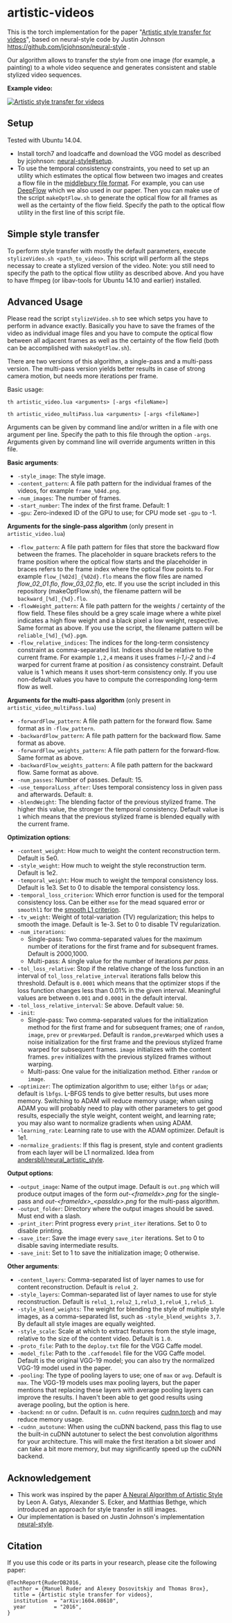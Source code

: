 # artistic-videos

This is the torch implementation for the paper "[Artistic style transfer for videos](http://arxiv.org/abs/1604.08610)", based on neural-style code by Justin Johnson https://github.com/jcjohnson/neural-style .

Our algorithm allows to transfer the style from one image (for example, a painting) to a whole video sequence and generates consistent and stable stylized video sequences.

**Example video:**

[![Artistic style transfer for videos](http://img.youtube.com/vi/Khuj4ASldmU/0.jpg)](https://www.youtube.com/watch?v=Khuj4ASldmU "Artistic style transfer for videos")

## Setup

Tested with Ubuntu 14.04.

* Install torch7 and loadcaffe and download the VGG model as described by jcjohnson: [neural-style#setup](https://github.com/jcjohnson/neural-style#setup).
* To use the temporal consistency constraints, you need to set up an utility which estimates the optical flow between two images and creates a flow file in the [middlebury file format](http://vision.middlebury.edu/flow/code/flow-code/README.txt). For example, you can use [DeepFlow](http://lear.inrialpes.fr/src/deepflow/) which we also used in our paper. Then you can make use of the script `makeOptFlow.sh` to generate the optical flow for all frames as well as the certainty of the flow field. Specify the path to the optical flow utility in the first line of this script file.

## Simple style transfer

To perform style transfer with mostly the default parameters, execute `stylizeVideo.sh <path_to_video>`. This script will perform all the steps necessay to create a stylized version of the video. Note: you still need to specify the path to the optical flow utility as described above. And you have to have ffmpeg (or libav-tools for Ubuntu 14.10 and earlier) installed.

## Advanced Usage

Please read the script `stylizeVideo.sh` to see which setps you have to perform in advance exactly. Basically you have to save the frames of the video as individual image files and you have to compute the optical flow between all adjacent frames as well as the certainty of the flow field (both can be accomplished with `makeOptFlow.sh`).

There are two versions of this algorithm, a single-pass and a multi-pass version. The multi-pass version yields better results in case of strong camera motion, but needs more iterations per frame.

Basic usage:

```
th artistic_video.lua <arguments> [-args <fileName>]
```

```
th artistic_video_multiPass.lua <arguments> [-args <fileName>]
```

Arguments can be given by command line and/or written in a file with one argument per line. Specify the path to this file through the option `-args`. Arguments given by command line will override arguments written in this file.

**Basic arguments**:
* `-style_image`: The style image.
* `-content_pattern`: A file path pattern for the individual frames of the videos, for example `frame_%04d.png`.
* `-num_images`: The number of frames.
* `-start_number`: The index of the first frame. Default: 1
* `-gpu`: Zero-indexed ID of the GPU to use; for CPU mode set `-gpu` to -1.

**Arguments for the single-pass algorithm** (only present in `artistic_video.lua`)
* `-flow_pattern`: A file path pattern for files that store the backward flow between the frames. The placeholder in square brackets refers to the frame position where the optical flow starts and the placeholder in braces refers to the frame index where the optical flow points to. For example `flow_[%02d]_{%02d}.flo` means the flow files are named *flow_02_01.flo*, *flow_03_02.flo*, etc. If you use the script included in this repository (makeOptFlow.sh), the filename pattern will be `backward_[%d]_{%d}.flo`.
* `-flowWeight_pattern`: A file path pattern for the weights / certainty of the flow field. These files should be a grey scale image where a white pixel indicates a high flow weight and a black pixel a low weight, respective. Same format as above. If you use the script, the filename pattern will be `reliable_[%d]_{%d}.pgm`.
* `-flow_relative_indices`: The indices for the long-term consistency constraint as comma-separated list. Indices should be relative to the current frame. For example `1,2,4` means it uses frames *i-1*,*i-2* and *i-4* warped for current frame at position *i* as consistency constraint. Default value is 1 which means it uses short-term consistency only. If you use non-default values you have to compute the corresponding long-term flow as well.

**Arguments for the multi-pass algorithm** (only present in `artistic_video_multiPass.lua`)
* `-forwardFlow_pattern`: A file path pattern for the forward flow. Same format as in `-flow_pattern`.
* `-backwardFlow_pattern`: A file path pattern for the backward flow. Same format as above.
* `-forwardFlow_weights_pattern`: A file path pattern for the forward-flow. Same format as above.
* `-backwardFlow_weights_pattern`: A file path pattern for the backward flow. Same format as above.
* `-num_passes`: Number of passes. Default: 15.
* `-use_temporalLoss_after`: Uses temporal consistency loss in given pass and afterwards. Default: `8`.
* `-blendWeight`: The blending factor of the previous stylized frame. The higher this value, the stronger the temporal consistency. Default value is `1` which means that the previous stylized frame is blended equally with the current frame.

**Optimization options**:
* `-content_weight`: How much to weight the content reconstruction term. Default is 5e0.
* `-style_weight`: How much to weight the style reconstruction term. Default is 1e2.
* `-temporal_weight`: How much to weight the temporal consistency loss. Default is 1e3. Set to 0 to disable the temporal consistency loss.
* `-temporal_loss_criterion`: Which error function is used for the temporal consistency loss. Can be either `mse` for the mead squared error or `smoothl1` for the [smooth L1 criterion](https://github.com/torch/nn/blob/master/doc/criterion.md#nn.SmoothL1Criterion).
* `-tv_weight`: Weight of total-variation (TV) regularization; this helps to smooth the image.
  Default is 1e-3. Set to 0 to disable TV regularization.
* `-num_iterations`:
  * Single-pass: Two comma-separated values for the maximum number of iterations for the first frame and for subsequent frames. Default is 2000,1000.
  * Multi-pass: A single value for the number of iterations *per pass*.
* `-tol_loss_relative`: Stop if the relative change of the loss function in an interval of `tol_loss_relative_interval` iterations falls below this threshold. Default is `0.0001` which means that the optimizer stops if the loss function changes less than 0.01% in the given interval. Meaningful values are between `0.001` and `0.0001` in the default interval.
* `-tol_loss_relative_interval`: Se above. Default value: `50`.
* `-init`:
  * Single-pass: Two comma-separated values for the initialization method for the first frame and for subsequent frames; one of `random`, `image`, `prev` or `prevWarped`.
  Default is `random,prevWarped` which uses a noise initialization for the first frame and the previous stylized frame warped for subsequent frames. `image` initializes with the content frames. `prev` initializes with the previous stylized frames without warping.
  * Multi-pass: One value for the initialization method. Either `random` or `image`.
* `-optimizer`: The optimization algorithm to use; either `lbfgs` or `adam`; default is `lbfgs`.
  L-BFGS tends to give better results, but uses more memory. Switching to ADAM will reduce memory usage;
  when using ADAM you will probably need to play with other parameters to get good results, especially
  the style weight, content weight, and learning rate; you may also want to normalize gradients when
  using ADAM.
* `-learning_rate`: Learning rate to use with the ADAM optimizer. Default is 1e1.
* `-normalize_gradients`: If this flag is present, style and content gradients from each layer will be
  L1 normalized. Idea from [andersbll/neural_artistic_style](https://github.com/andersbll/neural_artistic_style).

**Output options**:
* `-output_image`: Name of the output image. Default is `out.png` which will produce output images of the form *out-\<frameIdx\>.png* for the single-pass and *out-\<frameIdx\>_\<passIdx\>.png* for the multi-pass algorithm.
* `-output_folder`: Directory where the output images should be saved. Must end with a slash.
* `-print_iter`: Print progress every `print_iter` iterations. Set to 0 to disable printing.
* `-save_iter`: Save the image every `save_iter` iterations. Set to 0 to disable saving intermediate results.
* `-save_init`: Set to 1 to save the initialization image; 0 otherwise.

**Other arguments**:
* `-content_layers`: Comma-separated list of layer names to use for content reconstruction.
  Default is `relu4_2`.
* `-style_layers`: Comman-separated list of layer names to use for style reconstruction.
  Default is `relu1_1,relu2_1,relu3_1,relu4_1,relu5_1`.
* `-style_blend_weights`: The weight for blending the style of multiple style images, as a
  comma-separated list, such as `-style_blend_weights 3,7`. By default all style images
  are equally weighted.
* `-style_scale`: Scale at which to extract features from the style image, relative to the size of the content video. Default is `1.0`.
* `-proto_file`: Path to the `deploy.txt` file for the VGG Caffe model.
* `-model_file`: Path to the `.caffemodel` file for the VGG Caffe model.
  Default is the original VGG-19 model; you can also try the normalized VGG-19 model used in the paper.
* `-pooling`: The type of pooling layers to use; one of `max` or `avg`. Default is `max`.
  The VGG-19 models uses max pooling layers, but the paper mentions that replacing these layers with average
  pooling layers can improve the results. I haven't been able to get good results using average pooling, but
  the option is here.
* `-backend`: `nn` or `cudnn`. Default is `nn`. `cudnn` requires
  [cudnn.torch](https://github.com/soumith/cudnn.torch) and may reduce memory usage.
* `-cudnn_autotune`: When using the cuDNN backend, pass this flag to use the built-in cuDNN autotuner to select
  the best convolution algorithms for your architecture. This will make the first iteration a bit slower and can
  take a bit more memory, but may significantly speed up the cuDNN backend.

## Acknowledgement
* This work was inspired by the paper [A Neural Algorithm of Artistic Style](http://arxiv.org/abs/1508.06576) by Leon A. Gatys, Alexander S. Ecker, and Matthias Bethge, which introduced an approach for style transfer in still images.
* Our implementation is based on Justin Johnson's implementation [neural-style](https://github.com/jcjohnson/neural-style).

## Citation

If you use this code or its parts in your research, please cite the following paper:

```
@TechReport{RuderDB2016,
  author = {Manuel Ruder and Alexey Dosovitskiy and Thomas Brox},
  title = {Artistic style transfer for videos},
  institution  = "arXiv:1604.08610",
  year         = "2016",
}
```
